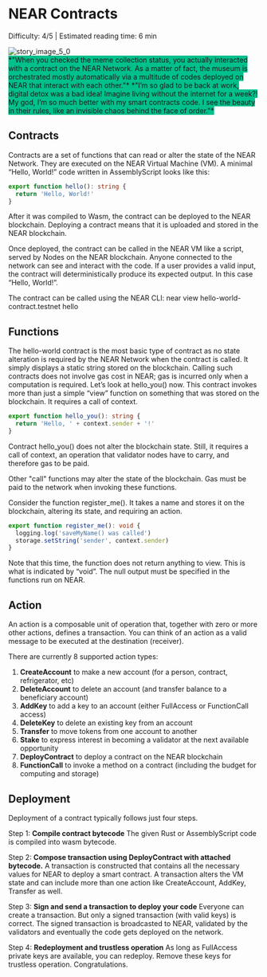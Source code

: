 # NEAR Contracts

<Difficulty> Difficulty: 4/5 | Estimated reading time: 6 min </Difficulty>

<Spacer />

<narrativeText style="background: #00C08B">
  <div>
  <img alt="story_image_5_0" src="/images/chap_5_0.png">
  </div>
  <VerticalAlign>
  *"When you checked the meme collection status, you actually interacted with a contract on the NEAR Network. As a matter of fact, the museum is orchestrated mostly automatically via a multitude of codes deployed on NEAR  that interact with each other."*
  <Spacer />
  *"I’m so glad to be back at work, digital detox was a bad idea! Imagine living without the internet for a week?! My god, I’m so much better with my smart contracts code. I see the beauty in their rules, like an invisible chaos behind the face of order."*
  </VerticalAlign>
</narrativeText>
<Spacer />

## Contracts

Contracts are a set of functions that can read or alter the state of the NEAR Network. They are executed on the NEAR Virtual Machine (VM). A minimal “Hello, World!” code written in AssemblyScript looks like this:

```typescript
export function hello(): string {
  return 'Hello, World!'
}
```

After it was compiled to Wasm, the contract can be deployed to the NEAR blockchain. Deploying a contract means that it is uploaded and stored in the NEAR blockchain.

Once deployed, the contract can be called in the NEAR VM like a script, served by Nodes on the NEAR blockchain. Anyone connected to the network can see and interact with the code. If a user provides a valid input, the contract will deterministically produce its expected output. In this case “Hello, World!”.

The contract can be called using the NEAR CLI: <AnimatedCode>near view hello-world-contract.testnet hello</AnimatedCode>

## Functions

The hello-world contract is the most basic type of contract as no state alteration is required by the NEAR Network when the contract is called. It simply displays a static string stored on the blockchain. Calling such contracts does not involve gas cost in NEAR; gas is incurred only when a computation is required.
Let’s look at hello_you() now. This contract invokes more than just a simple “view” function on something that was stored on the blockchain. It requires a call of context.

```typescript
export function hello_you(): string {
  return 'Hello, ' + context.sender + '!'
}
```

Contract hello_you() does not alter the blockchain state. Still, it requires a call of context, an operation that validator nodes have to carry, and therefore gas to be paid.

Other "call" functions may alter the state of the blockchain. Gas must be paid to the network when invoking these functions.

Consider the function register_me(). It takes a name and stores it on the blockchain, altering its state, and requiring an action.

```typescript
export function register_me(): void {
  logging.log('saveMyName() was called')
  storage.setString('sender', context.sender)
}
```

Note that this time, the function does not return anything to view. This is what is indicated by “void”. The null output must be specified in the functions run on NEAR.

## Action

An action is a composable unit of operation that, together with zero or more other actions, defines a transaction. You can think of an action as a valid message to be executed at the destination (receiver).

There are currently 8 supported action types:

 1. **CreateAccount** to make a new account (for a person, contract, refrigerator, etc)
 2. **DeleteAccount** to delete an account (and transfer balance to a beneficiary account)
 3. **AddKey** to add a key to an account (either FullAccess or FunctionCall access)
 4. **DeleteKey** to delete an existing key from an account
 5. **Transfer** to move tokens from one account to another
 6. **Stake** to express interest in becoming a validator at the next available opportunity
 7. **DeployContract** to deploy a contract on the NEAR blockchain
 8. **FunctionCall** to invoke a method on a contract (including the budget for computing and storage)

## Deployment

Deployment of a contract typically follows just four steps.

Step 1: **Compile contract bytecode**
The given Rust or AssemblyScript code is compiled into wasm bytecode.

Step 2: **Compose transaction using DeployContract with attached bytecode.**
A transaction is constructed that contains all the necessary values for NEAR to deploy a smart contract. A transaction alters the VM state and can include more than one action like CreateAccount, AddKey, Transfer as well.

Step 3: **Sign and send a transaction to deploy your code**
Everyone can create a transaction. But only a signed transaction (with valid keys) is correct. The signed transaction is broadcasted to NEAR, validated by the validators and eventually the code gets deployed on the network.

Step 4: **Redeployment and trustless operation**
As long as FullAccess private keys are available, you can redeploy. Remove these keys for trustless operation. Congratulations.
